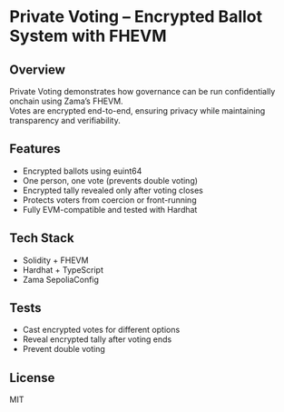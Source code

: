 # Private Voting – Encrypted Ballot System with FHEVM

## Overview
Private Voting demonstrates how governance can be run confidentially onchain using Zama’s FHEVM.  
Votes are encrypted end-to-end, ensuring privacy while maintaining transparency and verifiability.

## Features
- Encrypted ballots using euint64
- One person, one vote (prevents double voting)
- Encrypted tally revealed only after voting closes
- Protects voters from coercion or front-running
- Fully EVM-compatible and tested with Hardhat

## Tech Stack
- Solidity + FHEVM
- Hardhat + TypeScript
- Zama SepoliaConfig

## Tests
- Cast encrypted votes for different options
- Reveal encrypted tally after voting ends
- Prevent double voting

## License
MIT

